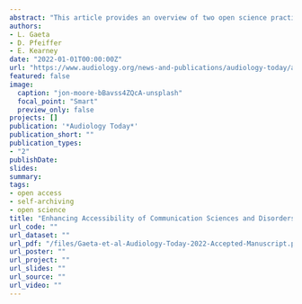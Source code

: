 ```yaml
---
abstract: "This article provides an overview of two open science practices in communication sciences and disorders. Readers will learn the importance of open access and self-archiving, as well as their benefits and drawbacks."
authors:
- L. Gaeta
- D. Pfeiffer
- E. Kearney
date: "2022-01-01T00:00:00Z"
url: "https://www.audiology.org/news-and-publications/audiology-today/articles/opinion-editorial-enhancing-accessibility-of-communication-sciences-and-disorders-research-open-access-and-self-archiving/"
featured: false
image:
  caption: "jon-moore-bBavss4ZQcA-unsplash"
  focal_point: "Smart"
  preview_only: false
projects: []
publication: '*Audiology Today*'
publication_short: ""
publication_types:
- "2"
publishDate:
slides: 
summary:
tags:
- open access
- self-archiving
- open science
title: "Enhancing Accessibility of Communication Sciences and Disorders Research: Open Access and Self-Archiving"
url_code: ""
url_dataset: ""
url_pdf: "/files/Gaeta-et-al-Audiology-Today-2022-Accepted-Manuscript.pdf"
url_poster: ""
url_project: ""
url_slides: ""
url_source: ""
url_video: ""
---
```

